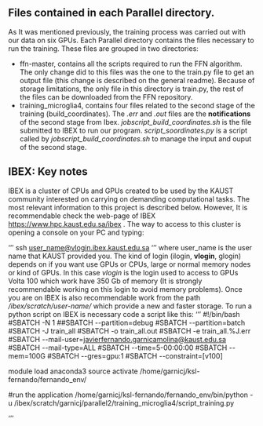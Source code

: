 ## Files contained in each Parallel directory.

As It was mentioned previously, the training process was carried out with our data on six GPUs. Each Parallel directory contains the files necessary to run the training. These files are grouped in two directories:
- ffn-master, contains all the scripts required to run the FFN algorithm. The only change did to this files was the one to the train.py file to get an output file (this change is described on the general readme). Because of storage limitations, the only file in this directory is train.py, the rest of the files can be downloaded from the FFN repository.
- training_microglia4, contains four files related to the second stage of the training (build_coordinates). The *.err* and *.out* files are the **notifications** of the second stage from Ibex. *jobscript_build_coordinates.sh* is the file submitted to IBEX to run our program. *script_soordinates.py* is a script called by *jobscript_build_coordinates.sh* to manage the input and ouput of the second stage.

## IBEX: Key notes 
IBEX is a cluster of CPUs and GPUs created to be used by the KAUST community interested on carrying on demanding computational tasks. The most relevant information to this project is described below. However, It is recommendable check the web-page of IBEX https://www.hpc.kaust.edu.sa/ibex . 
The way to access to this cluster is opening a console on your PC and typing: 

‘’’
ssh user_name@vlogin.ibex.kaust.edu.sa
‘’’
where user_name is the user name that KAUST provided you. The kind of login (ilogin, **vlogin**, glogin) depends on if you want use GPUs or CPUs, large or normal memory nodes or kind of GPUs. In this case *vlogin* is the login used to access to GPUs Volta 100 which work have 350 Gb of memory (It is strongly recommendable working on this login to avoid memory problems). Once you are on IBEX is also recommendable work from the path */ibex/scratch/user-name/* which provide a new and faster storage. To run a python script on IBEX is necessary code a script like this:
‘’’
#!/bin/bash
#SBATCH -N 1
##SBATCH --partition=debug
#SBATCH --partition=batch
#SBATCH -J train_all
#SBATCH -o train_all.out
#SBATCH -e train_all.%J.err
#SBATCH --mail-user=javierfernando.garnicamolina@kaust.edu.sa
#SBATCH --mail-type=ALL
#SBATCH --time=5-00:00:00
#SBATCH --mem=100G
#SBATCH --gres=gpu:1
#SBATCH --constraint=[v100]



module load anaconda3
source activate /home/garnicj/ksl-fernando/fernando_env/

#run the application
/home/garnicj/ksl-fernando/fernando_env/bin/python -u /ibex/scratch/garnicj/parallel2/training_microglia4/script_training.py

‘’’
